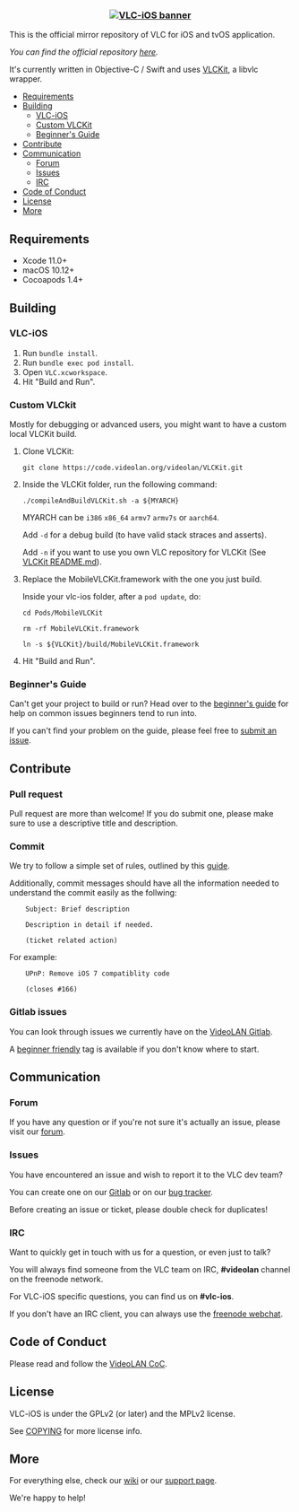 <h3 align="center">
  <a href="https://www.videolan.org/images/vlc-ios/readme_banner.png">
  <img src="https://www.videolan.org/images/vlc-ios/readme_banner.png?raw=true" alt="VLC-iOS banner">
  </a>
</h3>

This is the official mirror repository of VLC for iOS and tvOS application.

_You can find the official repository [here](https://code.videolan.org/videolan/vlc-ios/)._

It's currently written in Objective-C / Swift and uses [VLCKit](https://code.videolan.org/videolan/VLCKit), a libvlc wrapper.

- [Requirements](#requirements)
- [Building](#building)
    - [VLC-iOS](#vlc-ios)
    - [Custom VLCKit](#custom-vlckit)
    - [Beginner's Guide](#beginners-guide)
- [Contribute](#contribute)
- [Communication](#communication)
    - [Forum](#forum)
    - [Issues](#issues)
    - [IRC](#irc)
- [Code of Conduct](#code-of-conduct)
- [License](#license)
- [More](#more)

## Requirements
* Xcode 11.0+
* macOS 10.12+
* Cocoapods 1.4+

## Building

### VLC-iOS

1. Run `bundle install`.
2. Run `bundle exec pod install`.
3. Open `VLC.xcworkspace`.
4. Hit "Build and Run".

### Custom VLCkit

Mostly for debugging or advanced users, you might want to have a custom local VLCKit build.

1. Clone VLCKit:

    `git clone https://code.videolan.org/videolan/VLCKit.git`


2. Inside the VLCKit folder, run the following command:

    `./compileAndBuildVLCKit.sh -a ${MYARCH}`

    MYARCH can be `i386` `x86_64` `armv7` `armv7s` or `aarch64`.

    Add `-d` for a debug build (to have valid stack straces and asserts).

    Add `-n` if you want to use you own VLC repository for VLCKit (See [VLCKit README.md](https://code.videolan.org/videolan/VLCKit/blob/master/README.md)).

3. Replace the MobileVLCKit.framework with the one you just build.

    Inside your vlc-ios folder, after a `pod update`, do:

    `cd Pods/MobileVLCKit`

    `rm -rf MobileVLCKit.framework`

    `ln -s ${VLCKit}/build/MobileVLCKit.framework`

4. Hit "Build and Run".

### Beginner's Guide

Can't get your project to build or run? Head over to the [beginner's guide](https://code.videolan.org/videolan/vlc-ios/wikis/Beginner-Guide) for help on common issues beginners tend to run into.

If you can't find your problem on the guide, please feel free to [submit an issue](https://code.videolan.org/videolan/vlc-ios/issues).

## Contribute

### Pull request

Pull request are more than welcome! If you do submit one, please make sure to use a descriptive title and description.

### Commit

We try to follow a simple set of rules, outlined by this [guide](https://chris.beams.io/posts/git-commit/).

Additionally, commit messages should have all the information needed to understand the commit easily as the follwing:

```
    Subject: Brief description

    Description in detail if needed.

    (ticket related action)
```

For example:

```
    UPnP: Remove iOS 7 compatiblity code

    (closes #166)
```

### Gitlab issues

You can look through issues we currently have on the [VideoLAN Gitlab](https://code.videolan.org/videolan/vlc-ios/issues).

A [beginner friendly](https://code.videolan.org/videolan/vlc-ios/issues?label_name%5B%5D=Beginner+friendly) tag is available if you don't know where to start.

## Communication

### Forum

If you have any question or if you're not sure it's actually an issue, please visit our [forum](https://forum.videolan.org/).

### Issues

You have encountered an issue and wish to report it to the VLC dev team?

You can create one on our [Gitlab](https://code.videolan.org/videolan/vlc-ios/issues) or on our [bug tracker](https://trac.videolan.org/vlc/).

Before creating an issue or ticket, please double check for duplicates!

### IRC

Want to quickly get in touch with us for a question, or even just to talk?

You will always find someone from the VLC team on IRC, __#videolan__ channel on the freenode network.

For VLC-iOS specific questions, you can find us on __#vlc-ios__.

If you don't have an IRC client, you can always use the [freenode webchat](https://webchat.freenode.net/).

## Code of Conduct

Please read and follow the [VideoLAN CoC](https://wiki.videolan.org/Code_of_Conduct/).

## License

VLC-iOS is under the GPLv2 (or later) and the MPLv2 license.

See [COPYING](./COPYING) for more license info.

## More

For everything else, check our [wiki](https://wiki.videolan.org/) or our [support page](http://www.videolan.org/support/).

We're happy to help!
